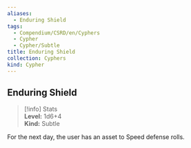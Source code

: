 ```yaml
---
aliases:
  - Enduring Shield
tags:
  - Compendium/CSRD/en/Cyphers
  - Cypher
  - Cypher/Subtle
title: Enduring Shield
collection: Cyphers
kind: Cypher
---
```

## Enduring Shield  
>[!info] Stats  
> **Level:** 1d6+4  
> **Kind:** Subtle
  
For the next day, the user has an asset to Speed defense rolls.